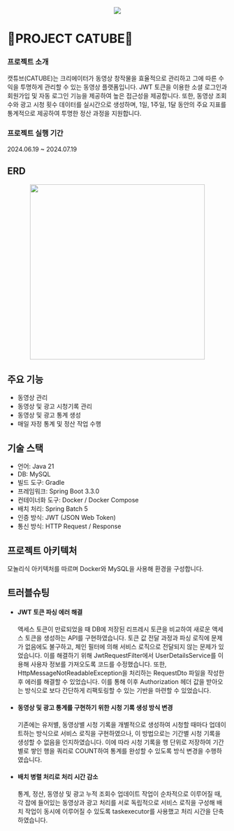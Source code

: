 <p align="center">
  <img src="https://postfiles.pstatic.net/MjAyNDA3MThfMjUz/MDAxNzIxMjk4NjEwMjc0.Qfu2uA9DKJbg9GLiB9ypBC4FA4XbIpWhCgSbW5d_a0Ug.D_ztFOkmVOKd5lyWI1Xww53EKdbcE8Hfd2hLN2HzJvAg.PNG/catube_(1).png?type=w2000">
</p>

# **💸PROJECT CATUBE💸**

### 프로젝트 소개
캣튜브(CATUBE)는 크리에이터가 동영상 창작물을 효율적으로 관리하고 그에 따른 수익을 투명하게 관리할 수 있는 동영상 플랫폼입니다. JWT 토큰을 이용한 소셜 로그인과 회원가입 및 자동 로그인 기능을 제공하여 높은 접근성을 제공합니다. 또한, 동영상 조회수와 광고 시청 횟수 데이터를 실시간으로 생성하며, 1일, 1주일, 1달 동안의 주요 지표를 통계적으로 제공하여 투명한 정산 과정을 지원합니다.

### 프로젝트 실행 기간
2024.06.19 ~ 2024.07.19

## ERD
<p align="center">
  <img src="https://postfiles.pstatic.net/MjAyNDA3MjBfMjQ2/MDAxNzIxNDA2NjQ3MzI1.ZGJ0PU7MqhzjWNI6Mud8HD2MkMl7_dTfA1rNZXcraLMg.VbqIIziJs880PPOMoFtr_926H3-pPo_ulZAFw9n-0FIg.PNG/image.png?type=w2000" width="400">
</p>

## 주요 기능
- 동영상 관리
- 동영상 및 광고 시청기록 관리
- 동영상 및 광고 통계 생성
- 매일 자정 통계 및 정산 작업 수행

## 기술 스택
- 언어: Java 21
- DB: MySQL
- 빌드 도구: Gradle
- 프레임워크: Spring Boot 3.3.0
- 컨테이너화 도구: Docker / Docker Compose
- 배치 처리: Spring Batch 5
- 인증 방식: JWT (JSON Web Token)
- 통신 방식: HTTP Request / Response

## 프로젝트 아키텍처
모놀리식 아키텍처를 따르며 Docker와 MySQL을 사용해 환경을 구성합니다.

## 트러블슈팅
- #### JWT 토큰 파싱 에러 해결
  액세스 토큰이 만료되었을 때 DB에 저장된 리프레시 토큰을 비교하여 새로운 액세스 토큰을 생성하는 API를 구현하였습니다. 토큰 값 전달 과정과 파싱 로직에 문제가 없음에도 불구하고, 체인 필터에 의해 서비스 로직으로 전달되지 않는 문제가 있었습니다. 이를 해결하기 위해 JwtRequestFilter에서 UserDetailsService를 이용해 사용자 정보를 가져오도록 코드를 수정했습니다. 또한, HttpMessageNotReadableException을 처리하는 RequestDto 파일을 작성한 후 에러를 해결할 수 있었습니다. 이를 통해 이후 Authorization 헤더 값을 받아오는 방식으로 보다 간단하게 리팩토링할 수 있는 기반을 마련할 수 있었습니다.

- #### 동영상 및 광고 통계를 구현하기 위한 시청 기록 생성 방식 변경
  기존에는 유저별, 동영상별 시청 기록을 개별적으로 생성하여 시청할 때마다 업데이트하는 방식으로 서비스 로직을 구현하였으나, 이 방법으로는 기간별 시청 기록을 생성할 수 없음을 인지하였습니다. 이에 따라 시청 기록을 행 단위로 저장하여 기간별로 쌓인 행을 쿼리로 COUNT하여 통계를 완성할 수 있도록 방식 변경을 수행하였습니다.

- #### 배치 병렬 처리로 처리 시간 감소
  통계, 정산, 동영상 및 광고 누적 조회수 업데이트 작업이 순차적으로 이루어질 때, 각 잡에 들어있는 동영상과 광고 처리를 서로 독립적으로 서비스 로직을 구성해 배치 작업이 동시에 이루어질 수 있도록 taskexecutor를 사용했고 처리 시간을 단축하였습니다.

